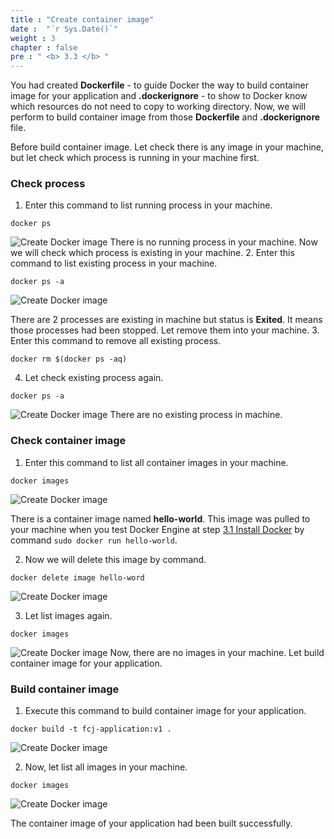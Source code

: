```yaml
---
title : "Create container image"
date :  "`r Sys.Date()`" 
weight : 3 
chapter : false
pre : " <b> 3.3 </b> "
---
```

You had created **Dockerfile** - to guide Docker the way to build container image for your application and **.dockerignore** - to show to Docker know which resources do not need to copy to working directory. Now, we will perform to build container image from those **Dockerfile** and **.dockerignore** file.

Before build container image. Let check there is any image in your machine, but let check which process is running in your machine first.

### Check process
1. Enter this command to list running process in your machine.
```
docker ps
```
![Create Docker image](../../images/3.deployappwithdocker/3.3.createdockerimage/3.3.1.createdockerimage.png?pc=90pt)
There is no running process in your machine. Now we will check which process is existing in your machine.
2. Enter this command to list existing process in your machine.
```
docker ps -a
```
![Create Docker image](../../images/3.deployappwithdocker/3.3.createdockerimage/3.3.3.createdockerimage.png?pc=90pt)

There are 2 processes are existing in machine but status is **Exited**. It means those processes had been stopped. Let remove them into your machine.
3. Enter this command to remove all existing process.
```
docker rm $(docker ps -aq)
```
4. Let check existing process again.
```
docker ps -a
```
![Create Docker image](../../images/3.deployappwithdocker/3.3.createdockerimage/3.3.4.createdockerimage.png?pc=90pt)
There are no existing process in machine.
### Check container image
1. Enter this command to list all container images in your machine.
```
docker images
```
![Create Docker image](../../images/3.deployappwithdocker/3.3.createdockerimage/3.3.1.createdockerimage.png?pc=90pt)

There is a container image named **hello-world**. This image was pulled to your machine when you test Docker Engine at step [3.1 Install Docker](../3.1-installdocker/) by command ```sudo docker run hello-world```.

2. Now we will delete this image by command.
```
docker delete image hello-word
```
![Create Docker image](../../images/3.deployappwithdocker/3.3.createdockerimage/3.3.5.createdockerimage.png?pc=90pt)

3. Let list images again.
```
docker images
```
![Create Docker image](../../images/3.deployappwithdocker/3.3.createdockerimage/3.3.6.createdockerimage.png?pc=90pt)
Now, there are no images in your machine. Let build container image for your application.

### Build container image
1. Execute this command to build container image for your application.
```
docker build -t fcj-application:v1 .
```
![Create Docker image](../../images/3.deployappwithdocker/3.3.createdockerimage/3.3.7.createdockerimage.png?pc=90pt)

2. Now, let list all images in your machine.
```
docker images
```
![Create Docker image](../../images/3.deployappwithdocker/3.3.createdockerimage/3.3.8.createdockerimage.png?pc=90pt)

The container image of your application had been built successfully.